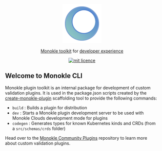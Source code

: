 <p align="center">
  <img src="docs/images/large-icon-256.png" alt="Monokle Logo" width="128" height="128"/>
</p>

<p align="center">
<a href="https://github.com/features/actions">Monokle toolkit</a>
for <a href="">developer experience</a>
</p>

<p align="center">
  <a href="https://github.com/kubeshop/monokle-core/tree/main/packages/validation">
    <img title="mit licence" src="https://img.shields.io/badge/License-MIT-yellow.svg"/>
  </a>
</p>

## Welcome to Monokle CLI

Monokle plugin toolkit is an internal package for development of custom validation plugins. It is
used in the package.json scripts created by the [create-monokle-plugin](../create-monokle-plugin) scaffolding 
tool to provide the following commands:

- `build` : Builds a plugin for distribution
- `dev` : Starts a Monokle plugin development server to be used with Monokle Clouds development mode for plugins
- `codegen` : Generates types for known Kubernetes kinds and CRDs (from a `src/schemas/crds` folder)

Head over to the [Monokle Community Plugins](https://github.com/kubeshop/monokle-community-plugins) repository to 
learn more about custom validation plugins.
